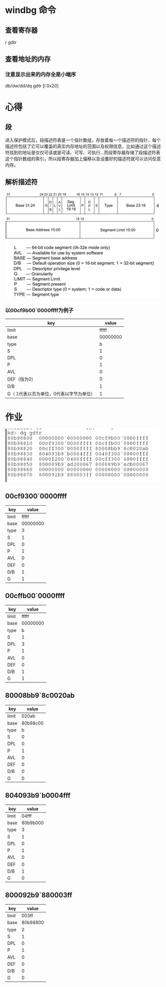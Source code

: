 # windbg 命令
## 查看寄存器
r gdtr
## 查看地址的内存
### 注意显示出来的内存全是小端序
db/dw/dd/dq gdtr [l 0x20]

# 心得
## 段
进入保护模式后，段描述符表是一个指针数组，存放着每一个描述符的指针，每个描述符包括了它可以覆盖的真实内存地址的范围以及权限信息，比如通过这个描述符找到的地址是仅仅可读或是可读、可写、可执行...而段寄存器存储了段描述符表这个指针数组的索引，所以段寄存器加上偏移以及设置好的描述符就可以访问任意内存。
## 解析描述符
![alt text](image-1.png)
### 以00cf9b00`0000ffff为例子
|  key   | value  |
|  ----  | ----  |
|limit| fffff |
|base| 00000000 |
|type| b |
|S| 1 |
|DPL| 0 |
|P| 1 |
|AVL| 0 |
|DEF（恒为0）| 0 |
|D/B| 1 |
|G（ 1代表以页为单位，0代表以字节为单位）| 1 |

# 作业
![alt text](image.png)
## 00cf9300`0000ffff
|  key   | value  |
|  ----  | ----  |
|limit| fffff |
|base| 00000000 |
|type| 3 |
|S| 1 |
|DPL| 0 |
|P| 1 |
|AVL| 0 |
|DEF| 0 |
|D/B| 1 |
|G| 1 |

## 00cffb00`0000ffff
|  key   | value  |
|  ----  | ----  |
|limit| fffff |
|base| 00000000 |
|type| b |
|S| 1 |
|DPL| 3 |
|P| 1 |
|AVL| 0 |
|DEF| 0 |
|D/B| 1 |
|G| 1 |
## 80008bb9`8c0020ab
|  key   | value  |
|  ----  | ----  |
|limit| 020ab |
|base| 80b98c00 |
|type| b |
|S| 0 |
|DPL| 0 |
|P| 1 |
|AVL| 0 |
|DEF| 0 |
|D/B| 0 |
|G| 0 |

## 804093b9`b0004fff
|  key   | value  |
|  ----  | ----  |
|limit| 04fff |
|base| 80b9b000 |
|type| 3 |
|S| 1 |
|DPL| 0 |
|P| 1 |
|AVL| 0 |
|DEF| 0 |
|D/B| 1 |
|G| 0 |

## 800092b9`880003ff
|  key   | value  |
|  ----  | ----  |
|limit| 003ff |
|base| 80b98800 |
|type| 2 |
|S| 1 |
|DPL| 0 |
|P| 1 |
|AVL| 0 |
|DEF| 0 |
|D/B| 0 |
|G| 0 |
